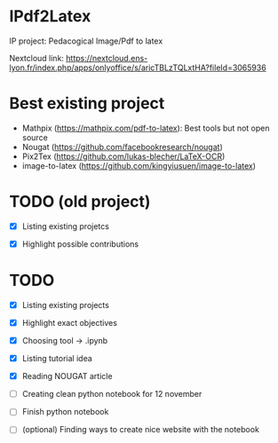 # IPdf2Latex
IP project: Pedacogical Image/Pdf to latex

Nextcloud link: https://nextcloud.ens-lyon.fr/index.php/apps/onlyoffice/s/aricTBLzTQLxtHA?fileId=3065936

# Best existing project
 - Mathpix (https://mathpix.com/pdf-to-latex): Best tools but not open source
 - Nougat (https://github.com/facebookresearch/nougat)
 - Pix2Tex (https://github.com/lukas-blecher/LaTeX-OCR)
 - image-to-latex (https://github.com/kingyiusuen/image-to-latex)

 # TODO (old project)
 - [X] Listing existing projetcs
 - [X] Highlight possible contributions


 # TODO 
 - [X] Listing existing projects
 - [X] Highlight exact objectives
 - [X] Choosing tool -> .ipynb
 - [X] Listing tutorial idea
 - [X] Reading NOUGAT article
 - [ ] Creating clean python notebook for 12 november
 - [ ] Finish python notebook
 - [ ] (optional) Finding ways to create nice website with the notebook
 
